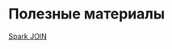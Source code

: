 # Полезные материалы

[Spark JOIN](https://spark.apache.org/docs/latest/sql-ref-syntax-qry-select-join.html)
